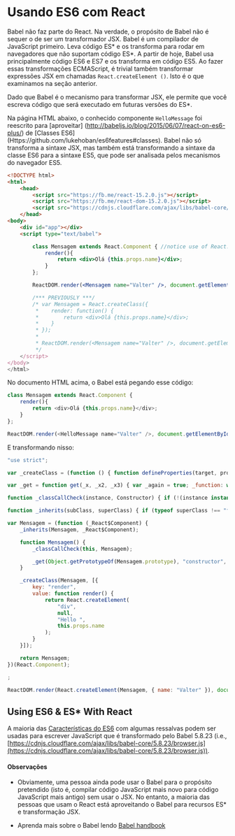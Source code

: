 # Usando ES6 com React
Babel não faz parte do React. Na verdade, o propósito de Babel não é sequer o de ser um transformador JSX. 
Babel é um compilador de JavaScript primeiro. Leva código ES\* e os transforma para rodar em navegadores que não suportam código 
ES\*. A partir de hoje, Babel usa principalmente código ES6 e ES7 e os transforma em código ES5. 
Ao fazer essas transformações ECMAScript, é trivial também transformar expressões JSX em 
chamadas `React.createElement ()`. Isto é o que examinamos na seção anterior.

Dado que Babel é o mecanismo para transformar JSX, ele permite que você escreva código que será executado
em futuras versões do ES\*.

Na página HTML abaixo, o conhecido componente `HelloMessage` foi reescrito para 
[aproveitar] (http://babeljs.io/blog/2015/06/07/react-on-es6-plus/) de [Classes ES6]
(Https://github.com/lukehoban/es6features#classes). Babel não só transforma a sintaxe JSX, mas também está
transformando a sintaxe da classe ES6 para a sintaxe ES5, que pode ser analisada pelos mecanismos do navegador ES5.


```html
<!DOCTYPE html>
<html>
    <head>
        <script src="https://fb.me/react-15.2.0.js"></script>
        <script src="https://fb.me/react-dom-15.2.0.js"></script>
        <script src="https://cdnjs.cloudflare.com/ajax/libs/babel-core/5.8.23/browser.min.js"></script>
    </head>
<body>
    <div id="app"></div>
    <script type="text/babel">

        class Mensagem extends React.Component { //notice use of React.Component
            render(){
                return <div>Olá {this.props.name}</div>;
            }
        };

        ReactDOM.render(<Mensagem name="Valter" />, document.getElementById('app'));

        /*** PREVIOUSLY ***/
        /* var Mensagem = React.createClass({
         *    render: function() {
         *        return <div>Olá {this.props.name}</div>;
         *    }
         * });
         *
         * ReactDOM.render(<Mensagem name="Valter" />, document.getElementById('app'));
         */
    </script>
</body>
</html>
```

No documento HTML acima, o Babel está pegando esse código:

```javascript
class Mensagem extends React.Component {
    render(){
        return <div>Olá {this.props.name}</div>;
    }
};

ReactDOM.render(<HelloMessage name="Valter" />, document.getElementById('app'));
```

E transformando nisso:

```javascript
"use strict";

var _createClass = (function () { function defineProperties(target, props) { for (var i = 0; i < props.length; i++) { var descriptor = props[i]; descriptor.enumerable = descriptor.enumerable || false; descriptor.configurable = true; if ("value" in descriptor) descriptor.writable = true; Object.defineProperty(target, descriptor.key, descriptor); } } return function (Constructor, protoProps, staticProps) { if (protoProps) defineProperties(Constructor.prototype, protoProps); if (staticProps) defineProperties(Constructor, staticProps); return Constructor; }; })();

var _get = function get(_x, _x2, _x3) { var _again = true; _function: while (_again) { var object = _x, property = _x2, receiver = _x3; _again = false; if (object === null) object = Function.prototype; var desc = Object.getOwnPropertyDescriptor(object, property); if (desc === undefined) { var parent = Object.getPrototypeOf(object); if (parent === null) { return undefined; } else { _x = parent; _x2 = property; _x3 = receiver; _again = true; desc = parent = undefined; continue _function; } } else if ("value" in desc) { return desc.value; } else { var getter = desc.get; if (getter === undefined) { return undefined; } return getter.call(receiver); } } };

function _classCallCheck(instance, Constructor) { if (!(instance instanceof Constructor)) { throw new TypeError("Cannot call a class as a function"); } }

function _inherits(subClass, superClass) { if (typeof superClass !== "function" && superClass !== null) { throw new TypeError("Super expression must either be null or a function, not " + typeof superClass); } subClass.prototype = Object.create(superClass && superClass.prototype, { constructor: { value: subClass, enumerable: false, writable: true, configurable: true } }); if (superClass) Object.setPrototypeOf ? Object.setPrototypeOf(subClass, superClass) : subClass.__proto__ = superClass; }

var Mensagem = (function (_React$Component) {
    _inherits(Mensagem, _React$Component);

    function Mensagem() {
        _classCallCheck(this, Mensagem);

        _get(Object.getPrototypeOf(Mensagem.prototype), "constructor", this).apply(this, arguments);
    }

    _createClass(Mensagem, [{
        key: "render",
        value: function render() {
            return React.createElement(
                "div",
                null,
                "Hello ",
                this.props.name
            );
        }
    }]);

    return Mensagem;
})(React.Component);

;

ReactDOM.render(React.createElement(Mensagem, { name: "Valter" }), document.getElementById('app'));
```

## Using ES6 & ES\* With React

A maioria das [Características do ES6](https://github.com/lukehoban/es6features) com algumas ressalvas podem ser usadas para escrever JavaScript que é transformado pelo Babel 5.8.23 (i.e., [https://cdnjs.cloudflare.com/ajax/libs/babel-core/5.8.23/browser.js](https://cdnjs.cloudflare.com/ajax/libs/babel-core/5.8.23/browser.js)).

#### Observações

* Obviamente, uma pessoa ainda pode usar o Babel para o propósito pretendido (isto é, compilar código JavaScript mais novo para código JavaScript mais antigo) sem usar o JSX. No entanto, a maioria das pessoas que usam o React está aproveitando o Babel para recursos ES\* e transformação JSX.

* Aprenda mais sobre o Babel lendo [Babel handbook](https://github.com/thejameskyle/babel-handbook/blob/master/translations/en/user-handbook.md)